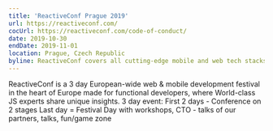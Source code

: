 ```yaml
---
title: 'ReactiveConf Prague 2019'
url: https://reactiveconf.com/
cocUrl: https://reactiveconf.com/code-of-conduct/
date: 2019-10-30
endDate: 2019-11-01
location: Prague, Czech Republic
byline: ReactiveConf covers all cutting-edge mobile and web tech stacks.
---
```


ReactiveConf is a 3 day European-wide web & mobile development festival
in the heart of Europe made for functional developers, where World-class JS experts share unique insights.
3 day event:
First 2 days - Conference on 2 stages
Last day = Festival Day with workshops, CTO - talks of our partners, talks, fun/game zone
